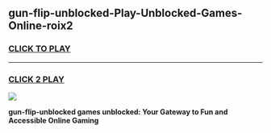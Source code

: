 
## gun-flip-unblocked-Play-Unblocked-Games-Online-roix2
<h3>
<a href="https://premium76.site?title=gun-flip-unblocked&ref=25A">CLICK TO PLAY</a></h3>
<hr>

<h3>
<a href="https://premium76.site?title=gun-flip-unblocked&ref=25A">CLICK 2 PLAY</a>
  
</h3>

<a href="https://premium76.site?title=gun-flip-unblocked&ref=25A"><img src="https://clearcache.store/games.png"></a>


**gun-flip-unblocked games unblocked: Your Gateway to Fun and Accessible Online Gaming**
